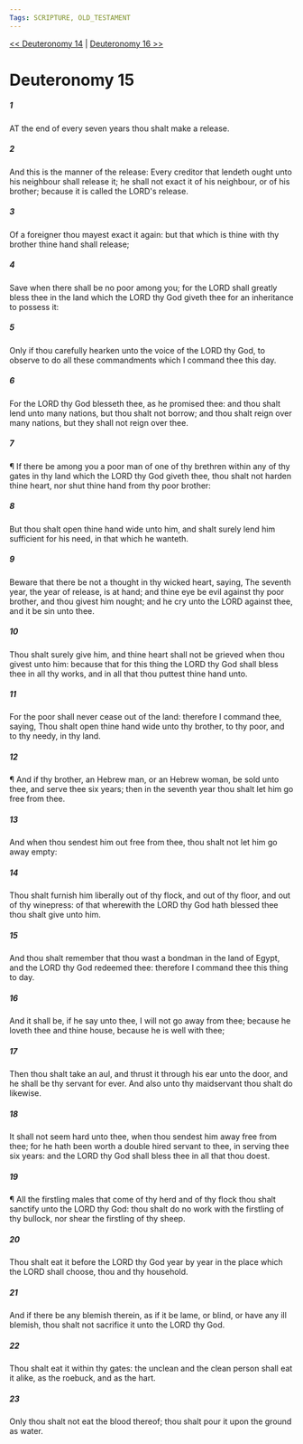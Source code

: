 ```yaml
---
Tags: SCRIPTURE, OLD_TESTAMENT
---
```


[<< Deuteronomy 14](OLD_TESTAMENT/05_Deuteronomy/Deuteronomy_14.md) | [Deuteronomy 16 >>](OLD_TESTAMENT/05_Deuteronomy/Deuteronomy_16.md)

# Deuteronomy 15

##### 1

AT the end of every seven years thou shalt make a release.

##### 2

And this is the manner of the release: Every creditor that lendeth ought unto his neighbour shall release it; he shall not exact it of his neighbour, or of his brother; because it is called the LORD's release.

##### 3

Of a foreigner thou mayest exact it again: but that which is thine with thy brother thine hand shall release;

##### 4

Save when there shall be no poor among you; for the LORD shall greatly bless thee in the land which the LORD thy God giveth thee for an inheritance to possess it:

##### 5

Only if thou carefully hearken unto the voice of the LORD thy God, to observe to do all these commandments which I command thee this day.

##### 6

For the LORD thy God blesseth thee, as he promised thee: and thou shalt lend unto many nations, but thou shalt not borrow; and thou shalt reign over many nations, but they shall not reign over thee.

##### 7

¶ If there be among you a poor man of one of thy brethren within any of thy gates in thy land which the LORD thy God giveth thee, thou shalt not harden thine heart, nor shut thine hand from thy poor brother:

##### 8

But thou shalt open thine hand wide unto him, and shalt surely lend him sufficient for his need, in that which he wanteth.

##### 9

Beware that there be not a thought in thy wicked heart, saying, The seventh year, the year of release, is at hand; and thine eye be evil against thy poor brother, and thou givest him nought; and he cry unto the LORD against thee, and it be sin unto thee.

##### 10

Thou shalt surely give him, and thine heart shall not be grieved when thou givest unto him: because that for this thing the LORD thy God shall bless thee in all thy works, and in all that thou puttest thine hand unto.

##### 11

For the poor shall never cease out of the land: therefore I command thee, saying, Thou shalt open thine hand wide unto thy brother, to thy poor, and to thy needy, in thy land.

##### 12

¶ And if thy brother, an Hebrew man, or an Hebrew woman, be sold unto thee, and serve thee six years; then in the seventh year thou shalt let him go free from thee.

##### 13

And when thou sendest him out free from thee, thou shalt not let him go away empty:

##### 14

Thou shalt furnish him liberally out of thy flock, and out of thy floor, and out of thy winepress: of that wherewith the LORD thy God hath blessed thee thou shalt give unto him.

##### 15

And thou shalt remember that thou wast a bondman in the land of Egypt, and the LORD thy God redeemed thee: therefore I command thee this thing to day.

##### 16

And it shall be, if he say unto thee, I will not go away from thee; because he loveth thee and thine house, because he is well with thee;

##### 17

Then thou shalt take an aul, and thrust it through his ear unto the door, and he shall be thy servant for ever. And also unto thy maidservant thou shalt do likewise.

##### 18

It shall not seem hard unto thee, when thou sendest him away free from thee; for he hath been worth a double hired servant to thee, in serving thee six years: and the LORD thy God shall bless thee in all that thou doest.

##### 19

¶ All the firstling males that come of thy herd and of thy flock thou shalt sanctify unto the LORD thy God: thou shalt do no work with the firstling of thy bullock, nor shear the firstling of thy sheep.

##### 20

Thou shalt eat it before the LORD thy God year by year in the place which the LORD shall choose, thou and thy household.

##### 21

And if there be any blemish therein, as if it be lame, or blind, or have any ill blemish, thou shalt not sacrifice it unto the LORD thy God.

##### 22

Thou shalt eat it within thy gates: the unclean and the clean person shall eat it alike, as the roebuck, and as the hart.

##### 23

Only thou shalt not eat the blood thereof; thou shalt pour it upon the ground as water.
